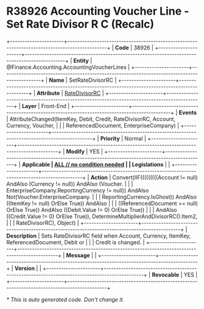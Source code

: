 ﻿---
erp.type: front-end-business-rule
erp.entity: Finance.Accounting.AccountingVoucherLines
---

# R38926 Accounting Voucher Line - Set Rate Divisor R C (Recalc)
+----------------------+----------------------------------------------------------------------------------------------+
| **Code**             | 38926                                                                                        |
+----------------------+----------------------------------------------------------------------------------------------+
| **Entity**           | @Finance.Accounting.AccountingVoucherLines                                                   |
+----------------------+----------------------------------------------------------------------------------------------+
| **Name**             | SetRateDivisorRC                                                                             |
+----------------------+----------------------------------------------------------------------------------------------+
| **Attribute**        | [RateDivisorRC](../entities/Finance.Accounting.AccountingVoucherLines.md#ratedivisorrc)      |
+----------------------+----------------------------------------------------------------------------------------------+
| **Layer**            | Front-End                                                                                    |
+----------------------+----------------------------------------------------------------------------------------------+
| **Events**           | AttributeChanged(ItemKey, Debit, Credit, RateDivisorRC, Account, Currency, Voucher,          |
|                      | ReferencedDocument, EnterpriseCompany)                                                       |
+----------------------+----------------------------------------------------------------------------------------------+
| **Priority**         | Normal                                                                                       |
+----------------------+----------------------------------------------------------------------------------------------+
| **Modify**           | YES                                                                                          |
+----------------------+----------------------------------------------------------------------------------------------+
| **Applicable         | [ALL // no condition needed](xref:applicable-legislations)                                   |
| Legislations**       |                                                                                              |
+----------------------+----------------------------------------------------------------------------------------------+
| **Action**           | Convert(IIF(((((((((Account != null) AndAlso (Currency != null)) AndAlso (Voucher.           |
|                      | EnterpriseCompany.ReportingCurrency != null)) AndAlso Not(Voucher.EnterpriseCompany.         |
|                      | ReportingCurrency.IsGhost)) AndAlso ((ItemKey != null) OrElse True)) AndAlso                 |
|                      | ((ReferencedDocument == null) OrElse True)) AndAlso ((Debit.Value != 0) OrElse True))        |
|                      | AndAlso ((Credit.Value != 0) OrElse True)), DetermineMultiplierAndDivisorRC().Item2,         |
|                      | RateDivisorRC), Object)                                                                      |
+----------------------+----------------------------------------------------------------------------------------------+
| **Description**      | Sets RateDivisorRC field when Account, Currency, ItemKey, ReferencedDocument, Debit or       |
|                      | Credit is changed.                                                                           |
+----------------------+----------------------------------------------------------------------------------------------+
| **Message**          |                                                                                              |
+----------------------+----------------------------------------------------------------------------------------------+
| **Version**          |                                                                                              |
+----------------------+----------------------------------------------------------------------------------------------+
| **Revocable**        | YES                                                                                          |
+----------------------+----------------------------------------------------------------------------------------------+

*\* This is auto generated code. Don't change it.*
